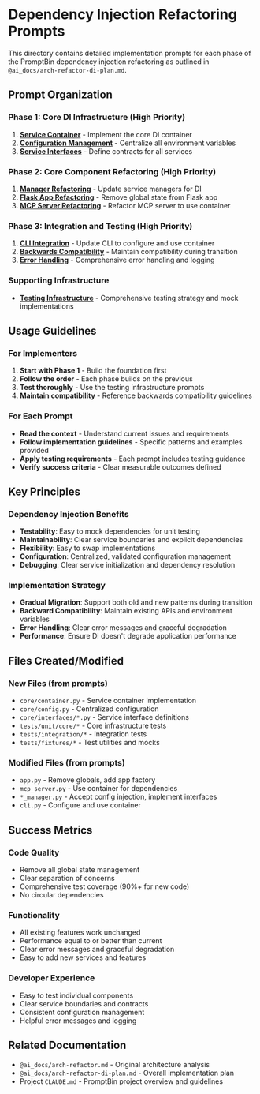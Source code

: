 # Dependency Injection Refactoring Prompts

This directory contains detailed implementation prompts for each phase of the PromptBin dependency injection refactoring as outlined in `@ai_docs/arch-refactor-di-plan.md`.

## Prompt Organization

### Phase 1: Core DI Infrastructure (High Priority)
1. **[Service Container](./phase1-1-service-container.md)** - Implement the core DI container
2. **[Configuration Management](./phase1-2-configuration-management.md)** - Centralize all environment variables  
3. **[Service Interfaces](./phase1-3-service-interfaces.md)** - Define contracts for all services

### Phase 2: Core Component Refactoring (High Priority)
1. **[Manager Refactoring](./phase2-1-manager-refactoring.md)** - Update service managers for DI
2. **[Flask App Refactoring](./phase2-2-flask-app-refactoring.md)** - Remove global state from Flask app
3. **[MCP Server Refactoring](./phase2-3-mcp-server-refactoring.md)** - Refactor MCP server to use container

### Phase 3: Integration and Testing (High Priority)  
1. **[CLI Integration](./phase3-1-cli-integration.md)** - Update CLI to configure and use container
2. **[Backwards Compatibility](./phase3-2-backwards-compatibility.md)** - Maintain compatibility during transition
3. **[Error Handling](./phase3-3-error-handling.md)** - Comprehensive error handling and logging

### Supporting Infrastructure
- **[Testing Infrastructure](./testing-infrastructure.md)** - Comprehensive testing strategy and mock implementations

## Usage Guidelines

### For Implementers
1. **Start with Phase 1** - Build the foundation first
2. **Follow the order** - Each phase builds on the previous
3. **Test thoroughly** - Use the testing infrastructure prompts
4. **Maintain compatibility** - Reference backwards compatibility guidelines

### For Each Prompt
- **Read the context** - Understand current issues and requirements
- **Follow implementation guidelines** - Specific patterns and examples provided
- **Apply testing requirements** - Each prompt includes testing guidance
- **Verify success criteria** - Clear measurable outcomes defined

## Key Principles

### Dependency Injection Benefits
- **Testability**: Easy to mock dependencies for unit testing
- **Maintainability**: Clear service boundaries and explicit dependencies
- **Flexibility**: Easy to swap implementations 
- **Configuration**: Centralized, validated configuration management
- **Debugging**: Clear service initialization and dependency resolution

### Implementation Strategy
- **Gradual Migration**: Support both old and new patterns during transition
- **Backward Compatibility**: Maintain existing APIs and environment variables
- **Error Handling**: Clear error messages and graceful degradation
- **Performance**: Ensure DI doesn't degrade application performance

## Files Created/Modified

### New Files (from prompts)
- `core/container.py` - Service container implementation
- `core/config.py` - Centralized configuration  
- `core/interfaces/*.py` - Service interface definitions
- `tests/unit/core/*` - Core infrastructure tests
- `tests/integration/*` - Integration tests
- `tests/fixtures/*` - Test utilities and mocks

### Modified Files (from prompts)
- `app.py` - Remove globals, add app factory
- `mcp_server.py` - Use container for dependencies
- `*_manager.py` - Accept config injection, implement interfaces
- `cli.py` - Configure and use container

## Success Metrics

### Code Quality
- Remove all global state management
- Clear separation of concerns
- Comprehensive test coverage (90%+ for new code)
- No circular dependencies

### Functionality
- All existing features work unchanged
- Performance equal to or better than current
- Clear error messages and graceful degradation
- Easy to add new services and features

### Developer Experience  
- Easy to test individual components
- Clear service boundaries and contracts
- Consistent configuration management
- Helpful error messages and logging

## Related Documentation
- `@ai_docs/arch-refactor.md` - Original architecture analysis
- `@ai_docs/arch-refactor-di-plan.md` - Overall implementation plan
- Project `CLAUDE.md` - PromptBin project overview and guidelines